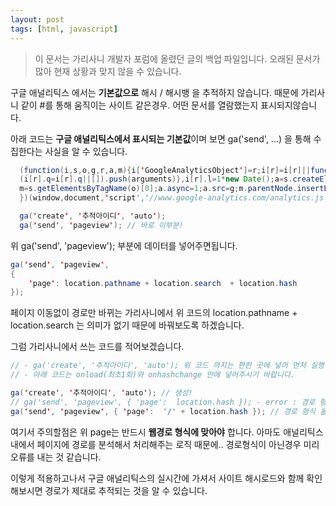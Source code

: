 ```yaml
---
layout: post
tags: [html, javascript]
---
```


> 이 문서는 가리사니 개발자 포럼에 올렸던 글의 백업 파일입니다.
오래된 문서가 많아 현재 상황과 맞지 않을 수 있습니다.


구글 애널리틱스 에서는 **기본값으로** 해시 / 해시뱅 을 추적하지 않습니다.
때문에 가리사니 같이 #를 통해 움직이는 사이트 같은경우.
어떤 문서를 열람했는지 표시되지않습니다.

아래 코드는 **구글 애널리틱스에서 표시되는 기본값**이며 보면  ga('send', ...) 을 통해 수집한다는 사실을 알 수 있습니다.
``` java
  (function(i,s,o,g,r,a,m){i['GoogleAnalyticsObject']=r;i[r]=i[r]||function(){
  (i[r].q=i[r].q||[]).push(arguments)},i[r].l=1*new Date();a=s.createElement(o),
  m=s.getElementsByTagName(o)[0];a.async=1;a.src=g;m.parentNode.insertBefore(a,m)
  })(window,document,'script','//www.google-analytics.com/analytics.js','ga');

  ga('create', '추적아이디', 'auto');
  ga('send', 'pageview'); // 바로 이부분!
```

위 ga('send', 'pageview'); 부분에 데이터를 넣어주면됩니다.

``` java
ga('send', 'pageview',
{
	'page': location.pathname + location.search  + location.hash
});
```
페이지 이동없이 경로만 바뀌는 가리사니에서 위 코드의 location.pathname + location.search 는 의미가 없기 때문에 바꿔보도록 하겠습니다.

그럼 가리사니에서 쓰는 코드를 적어보겠습니다.
``` java
// - ga('create', '추적아이디', 'auto'); 위 코드 까지는 편한 곳에 넣어 먼저 실행한 후
// - 아래 코드는 onload(최초1회)와 onhashchange 안에 넣어주시기 바랍니다.

ga('create', '추적아이디', 'auto'); // 생성!
// ga('send', 'pageview', { 'page':  location.hash }); - error : 경로 형식이 이상.
ga('send', 'pageview', { 'page':  '/' + location.hash }); // 경로 형식 올바름.
```
여기서 주의할점은 위 page는 반드시 **웹경로 형식에 맞아야** 합니다.
아마도 애널리틱스 내에서 페이지에 경로를 분석해서 처리해주는 로직 때문에.. 경로형식이 아닌경우 미리 오류를 내는 것 같습니다.

이렇게 적용하고나서 구글 애널리틱스의 실시간에 가셔서 사이트 해시로드와 함께 확인해보시면 경로가 제대로 추적되는 것을 알 수 있습니다.